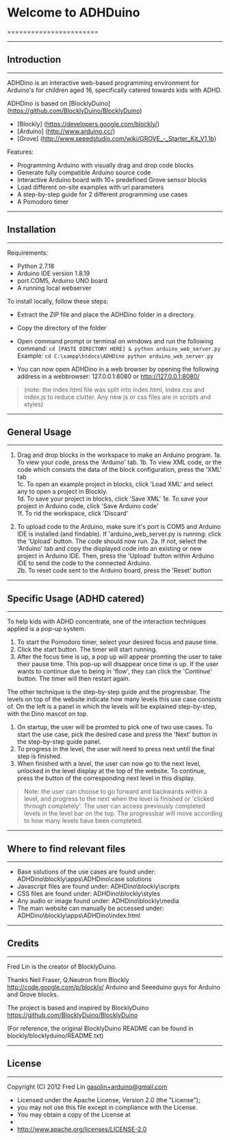 # Welcome to ADHDuino
=======================

-----------------
## Introduction
-----------------

ADHDino is an interactive web-based programming environment for Arduino's for children aged 16, specifically catered towards kids with ADHD.

ADHDino is based on [BlocklyDuino] (https://github.com/BlocklyDuino/BlocklyDuino)

* [Blockly] (https://developers.google.com/blockly/)
* [Arduino] (http://www.arduino.cc/)
* [Grove] (http://www.seeedstudio.com/wiki/GROVE_-_Starter_Kit_V1.1b)

Features:
* Programming Arduino with visually drag and drop code blocks
* Generate fully compatible Arduino source code
* Interactive Arduino board with 10+ predefined Grove sensor blocks
* Load different on-site examples with url parameters
* A step-by-step guide for 2 different programming use cases
* A Pomodoro timer
-----------------
## Installation
-----------------

Requirements:
- Python 2.7.18
- Arduino IDE version 1.8.19
- port COM5, Arduino UNO board
- A running local webserver

To install locally, follow these steps:

- Extract the ZIP file and place the ADHDino folder in a directory.

- Copy the directory of the folder

- Open command prompt or terminal on windows and run the following command: `cd [PASTE DIRECTORY HERE] & python arduino_web_server.py`
Example: `cd C:\xampp\htdocs\ADHDino python arduino_web_server.py`

- You can now open ADHDino in a web browser by opening the following address in a webbrowser: 127.0.0.1:8080 or http://127.0.0.1:8080/ 

> (note: the index.html file was split into index.html, index.css and index.js to reduce clutter. Any new js or css files are in scripts and styles)


-----------------
## General Usage
-----------------
1. Drag and drop blocks in the workspace to make an Arduino program. 
   1a. To view your code, press the 'Arduino' tab. 
   1b. To view XML code, or the code which consists the data of the block configuration, press the 'XML' tab	
   1c. To open an example project in blocks, click 'Load XML' and select any to open a project in Blockly.	
   1d. To save your project in blocks, click 'Save XML'	
   1e. To save your project in Arduino code, click 'Save Arduino code'	
   1f. To rid the workspace, click 'Discard'

2. To upload code to the Arduino, make sure it's port is COM5 and Arduino IDE is installed (and findable). If 'arduino_web_server.py is running: click the 'Upload' button. The code should now run.
   2a. If not, select the 'Arduino' tab and copy the displayed code into an existing or new project in Arduino IDE. Then, press the 'Upload' button within Arduino IDE to send the code to the connected Arduino. 	
   2b. To reset code sent to the Arduino board, press the 'Reset' button

-----------------
## Specific Usage (ADHD catered)
-----------------
To help kids with ADHD concentrate, one of the interaction techniques applied is a pop-up system.
1. To start the Pomodoro timer, select your desired focus and pause time.
2. Click the start button. The timer will start running.
3. After the focus time is up, a pop up will appear promting the user to take their pause time. This pop-up will disappear once time is up. If the user wants to continue due to being in 'flow', they can click the 'Continue' button. The timer will then restart again.

The other technique is the step-by-step guide and the progressbar. The levels on top of the website indicate how many levels this use case consists of. On the left is a panel in which the levels will be explained step-by-step, with the Dino mascot on top. 
1. On startup, the user will be promted to pick one of two use cases. To start the use case, pick the desired case and press the 'Next' button in the step-by-step guide panel.
2. To progress in the level, the user will need to press next untill the final step is finished.
3. When finished with a level, the user can now go to the next level, unlocked in the level display at the top of the website. To continue, press the button of the corresponding next level in this display.

> Note: the user can choose to go forward and backwards within a level, and progress to the next when the level is finished or 'clicked through completely'. The user can access previously completed levels in the level bar on the top.
The progressbar will move according to how many levels have been completed.


-----------------
## Where to find relevant files
-----------------

- Base solutions of the use cases are found under: ADHDino\blockly\apps\ADHDino\case solutions
- Javascript files are found under: ADHDino\blockly\scripts
- CSS files are found under: ADHDino\blockly\styles
- Any audio or image found under: ADHDino\blockly\media
- The main website can manually be accessed under: ADHDino\blockly\apps\ADHDino\index.html
 
-----------------
## Credits
-----------------
Fred Lin is the creator of BlocklyDuino.

Thanks Neil Fraser, Q.Neutron from Blockly 
http://code.google.com/p/blockly/
Arduino and Seeeduino guys for Arduino and Grove blocks.

The project is based and inspired by BlocklyDuino
https://github.com/BlocklyDuino/BlocklyDuino

(For reference, the original BlocklyDuino README can be found in blockly/blocklyduino/README.txt)

-----------------
## License
-----------------
Copyright (C) 2012 Fred Lin gasolin+arduino@gmail.com

 * Licensed under the Apache License, Version 2.0 (the "License");
 * you may not use this file except in compliance with the License.
 * You may obtain a copy of the License at
 *
 *   http://www.apache.org/licenses/LICENSE-2.0

